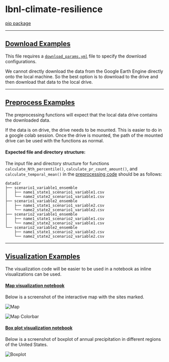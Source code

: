 # lbnl-climate-resilience

[pip package](https://pypi.org/project/climate-resilience/)

---
## [Download Examples](https://github.com/satyarth934/lbnl-climate-resilience/blob/main/examples/climate-resilience/download_example.py)
This file requires a [`download_params.yml`](https://github.com/satyarth934/lbnl-climate-resilience/blob/main/examples/climate-resilience/download_params.yml) file to specify the download configurations.

We cannot directly download the data from the Google Earth Engine directly onto the local machine. So the best option is to download to the drive and then download that data to the local drive.

---
## [Preprocess Examples](https://github.com/satyarth934/lbnl-climate-resilience/blob/main/examples/climate-resilience/preprocess_example.py)
The preprocessing functions will expect that the local data drive contains the downloaded data.

If the data is on drive, the drive needs to be mounted. 
This is easier to do in a google colab session. Once the drive is mounted, the path of the mounted drive can be used with the functions as normal.

#### Expected file and directory structure:
The input file and directory structure for functions `calculate_Nth_percentile()`, `calculate_pr_count_amount()`, and `calculate_temporal_mean()` in the [preprocessing code](https://github.com/satyarth934/lbnl-climate-resilience/blob/main/src/climate_resilience/preprocess.py) should be as follows:
```
datadir
├── scenario1_variable1_ensemble
│   ├── name1_state1_scenario1_variable1.csv
│   └── name2_state2_scenario1_variable1.csv
├── scenario1_variable2_ensemble
│   ├── name1_state1_scenario1_variable2.csv
│   └── name2_state2_scenario1_variable2.csv
├── scenario2_variable1_ensemble
│   ├── name1_state1_scenario2_variable1.csv
│   └── name2_state2_scenario2_variable1.csv
└── scenario2_variable2_ensemble
    ├── name1_state1_scenario2_variable2.csv
    └── name2_state2_scenario2_variable2.csv
```

---
## [Visualization Examples](https://github.com/satyarth934/lbnl-climate-resilience/tree/main/notebooks/climate-resilience)
The visualization code will be easier to be used in a notebook as inline visualizations can be used.



#### [Map visualization notebook](https://github.com/satyarth934/lbnl-climate-resilience/blob/main/notebooks/climate-resilience/visualize_example_1.ipynb)

Below is a screenshot of the interactive map with the sites marked.

![Map](https://github.com/satyarth934/lbnl-climate-resilience/blob/main/notebooks/climate-resilience/sample_map_screenshot.png)

![Map Colorbar](https://github.com/satyarth934/lbnl-climate-resilience/blob/main/notebooks/climate-resilience/sample_map_colorbar.png)



#### [Box plot visualization notebook](https://github.com/satyarth934/lbnl-climate-resilience/blob/main/notebooks/climate-resilience/visualize_example_3.ipynb)

Below is a screenshot of boxplot of annual precipitation in different regions of the United States.

![Boxplot](https://github.com/satyarth934/lbnl-climate-resilience/blob/main/notebooks/climate-resilience/sample_boxplot.png)
